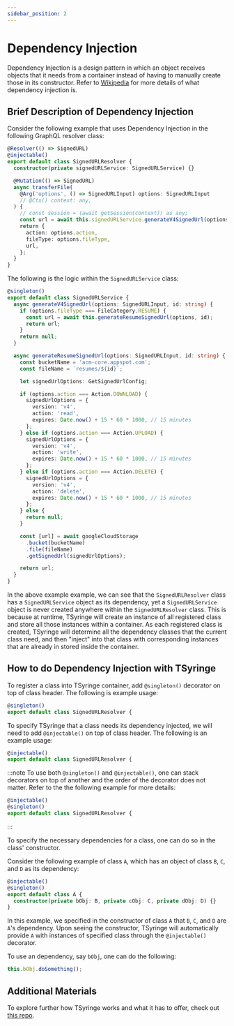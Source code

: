 ```yaml
---
sidebar_position: 2
---
```


# Dependency Injection

Dependency Injection is a design pattern in which an object receives objects that it needs from a container instead of having to manually create those in its constructor. Refer to [Wikipedia](https://en.wikipedia.org/wiki/Dependency_injection) for more details of what dependency injection is.

## Brief Description of Dependency Injection

Consider the following example that uses Dependency Injection in the following GraphQL resolver class:

```ts
@Resolver(() => SignedURL)
@injectable()
export default class SignedURLResolver {
  constructor(private signedURLService: SignedURLService) {}

  @Mutation(() => SignedURL)
  async transferFile(
    @Arg('options', () => SignedURLInput) options: SignedURLInput
    // @Ctx() context: any,
  ) {
    // const session = (await getSession(context)) as any;
    const url = await this.signedURLService.generateV4SignedUrl(options, session?.id);
    return {
      action: options.action,
      fileType: options.fileType,
      url,
    };
  }
}
```

The following is the logic within the `SignedURLService` class:

```ts
@singleton()
export default class SignedURLService {
  async generateV4SignedUrl(options: SignedURLInput, id: string) {
    if (options.fileType === FileCategory.RESUME) {
      const url = await this.generateResumeSignedUrl(options, id);
      return url;
    }
    return null;
  }

  async generateResumeSignedUrl(options: SignedURLInput, id: string) {
    const bucketName = 'acm-core.appspot.com';
    const fileName = `resumes/${id}`;

    let signedUrlOptions: GetSignedUrlConfig;

    if (options.action === Action.DOWNLOAD) {
      signedUrlOptions = {
        version: 'v4',
        action: 'read',
        expires: Date.now() + 15 * 60 * 1000, // 15 minutes
      };
    } else if (options.action === Action.UPLOAD) {
      signedUrlOptions = {
        version: 'v4',
        action: 'write',
        expires: Date.now() + 15 * 60 * 1000, // 15 minutes
      };
    } else if (options.action === Action.DELETE) {
      signedUrlOptions = {
        version: 'v4',
        action: 'delete',
        expires: Date.now() + 15 * 60 * 1000, // 15 minutes
      };
    } else {
      return null;
    }

    const [url] = await googleCloudStorage
      .bucket(bucketName)
      .file(fileName)
      .getSignedUrl(signedUrlOptions);

    return url;
  }
}
```

In the above example example, we can see that the `SignedURLResolver` class has a `SignedURLService` object as its dependency, yet a `SignedURLService` object is never created anywhere within the `SignedURLResolver` class. This is because at runtime, TSyringe will create an instance of all registered class and store all those instances within a container. As each registered class is created, TSyringe will determine all the dependency classes that the current class need, and then "inject" into that class with corresponding instances that are already in stored inside the container.

## How to do Dependency Injection with TSyringe

To register a class into TSyringe container, add `@singleton()` decorator on top of class header. The following is example usage:

```ts
@singleton()
export default class SignedURLResolver {
```

To specify TSyringe that a class needs its dependency injected, we will need to add `@injectable()` on top of class header. The following is an example usage:

```ts
@injectable()
export default class SignedURLResolver {
```

:::note
To use both `@singleton()` and `@injectable()`, one can stack decorators on top of another and the order of the decorator does not matter. Refer to the the following example for more details:

```ts
@injectable()
@singleton()
export default class SignedURLResolver {
```

:::

To specify the necessary dependencies for a class, one can do so in the class' constructor.

Consider the following example of class `A`, which has an object of class `B`, `C`, and `D` as its dependency:

```ts
@injectable()
@singleton()
export default class A {
  constructor(private bObj: B, private cObj: C, private dObj: D) {}
}
```

In this example, we specified in the constructor of class `A` that `B`, `C`, and `D` are `A`'s dependency. Upon seeing the constructor, TSyringe will automatically provide `A` with instances of specified class through the `@injectable()` decorator.

To use an dependency, say `bObj`, one can do the following:

```ts
this.bObj.doSomething();
```

## Additional Materials

To explore further how TSyringe works and what it has to offer, check out [this repo](https://github.com/microsoft/tsyringe).
